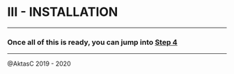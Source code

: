 # III - INSTALLATION

---

### Once all of this is ready, you can jump into [Step 4](four.md)

---

@AktasC
2019 - 2020
